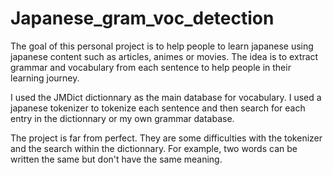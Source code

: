 # Japanese_gram_voc_detection

The goal of this personal project is to help people to learn japanese using japanese content such as articles, animes or movies.
The idea is to extract grammar and vocabulary from each sentence to help people in their learning journey.

I used the JMDict dictionnary as the main database for vocabulary. I used a japanese tokenizer to tokenize each sentence and then search for each entry in the dictionnary or my own grammar database.  

The project is far from perfect. They are some difficulties with the tokenizer and the search within the dictionnary. For example, two words can be written the same but don't have the same meaning.  
